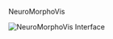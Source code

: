 NeuroMorphoVis


![NeuroMorphoVis Interface](https://raw.githubusercontent.com/marwan-abdellah/NeuroMorphoVis/master/neuromorphp-vis-interface.png)
